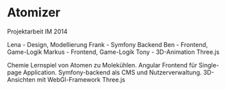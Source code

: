 Atomizer
========

Projektarbeit IM 2014

Lena	- Design, Modellierung
Frank	- Symfony Backend
Ben 	- Frontend, Game-Logik
Markus  - Frontend, Game-Logik
Tony 	- 3D-Animation Three.js


Chemie Lernspiel von Atomen zu Molekühlen. Angular Frontend für Single-page Application. Symfony-backend als CMS und Nutzerverwaltung. 3D-Ansichten mit WebGl-Framework Three.js
